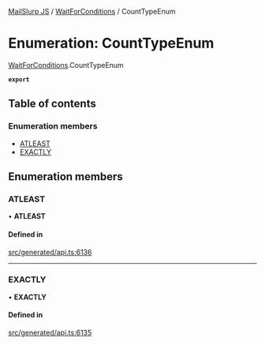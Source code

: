 [MailSlurp JS](../README.md) / [WaitForConditions](../modules/WaitForConditions.md) / CountTypeEnum

# Enumeration: CountTypeEnum

[WaitForConditions](../modules/WaitForConditions.md).CountTypeEnum

**`export`**

## Table of contents

### Enumeration members

- [ATLEAST](WaitForConditions.CountTypeEnum.md#atleast)
- [EXACTLY](WaitForConditions.CountTypeEnum.md#exactly)

## Enumeration members

### ATLEAST

• **ATLEAST**

#### Defined in

[src/generated/api.ts:6136](https://github.com/mailslurp/mailslurp-client/blob/75eefbf/src/generated/api.ts#L6136)

___

### EXACTLY

• **EXACTLY**

#### Defined in

[src/generated/api.ts:6135](https://github.com/mailslurp/mailslurp-client/blob/75eefbf/src/generated/api.ts#L6135)
